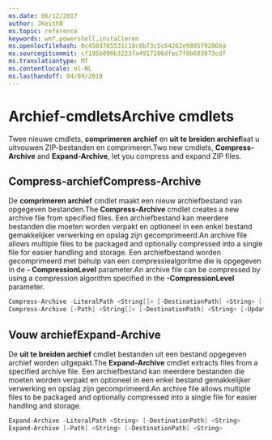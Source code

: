 ```yaml
---
ms.date: 06/12/2017
author: JKeithB
ms.topic: reference
keywords: wmf,powershell,installeren
ms.openlocfilehash: 0c450d765531c18c0b73c5c64262e9895f92068a
ms.sourcegitcommit: cf195b090b3223fa4917206dfec7f0b603873cdf
ms.translationtype: MT
ms.contentlocale: nl-NL
ms.lasthandoff: 04/09/2018
---
```

# <a name="archive-cmdlets"></a><span data-ttu-id="8f4c2-102">Archief-cmdlets</span><span class="sxs-lookup"><span data-stu-id="8f4c2-102">Archive cmdlets</span></span>

<span data-ttu-id="8f4c2-103">Twee nieuwe cmdlets, **comprimeren archief** en **uit te breiden archief**laat u uitvouwen ZIP-bestanden en comprimeren.</span><span class="sxs-lookup"><span data-stu-id="8f4c2-103">Two new cmdlets, **Compress-Archive** and **Expand-Archive**, let you compress and expand ZIP files.</span></span>

## <a name="compress-archive"></a><span data-ttu-id="8f4c2-104">Compress-archief</span><span class="sxs-lookup"><span data-stu-id="8f4c2-104">Compress-Archive</span></span>
<span data-ttu-id="8f4c2-105">De **comprimeren archief** cmdlet maakt een nieuw archiefbestand van opgegeven bestanden.</span><span class="sxs-lookup"><span data-stu-id="8f4c2-105">The **Compress-Archive** cmdlet creates a new archive file from specified files.</span></span> <span data-ttu-id="8f4c2-106">Een archiefbestand kan meerdere bestanden die moeten worden verpakt en optioneel in een enkel bestand gemakkelijker verwerking en opslag zijn gecomprimeerd.</span><span class="sxs-lookup"><span data-stu-id="8f4c2-106">An archive file allows multiple files to be packaged and optionally compressed into a single file for easier handling and storage.</span></span> <span data-ttu-id="8f4c2-107">Een archiefbestand worden gecomprimeerd met behulp van een compressiealgoritme die is opgegeven in de **- CompressionLevel** parameter.</span><span class="sxs-lookup"><span data-stu-id="8f4c2-107">An archive file can be compressed by using a compression algorithm specified in the **-CompressionLevel** parameter.</span></span>
```powershell
Compress-Archive -LiteralPath <String[]> [-DestinationPath] <String> [-Update] [-CompressionLevel <Microsoft.PowerShell.Commands.CompressionLevel>]
Compress-Archive [-Path] <String[]> [-DestinationPath] <String> [-Update] [-CompressionLevel <Microsoft.PowerShell.Commands.CompressionLevel>]
```

## <a name="expand-archive"></a><span data-ttu-id="8f4c2-108">Vouw archief</span><span class="sxs-lookup"><span data-stu-id="8f4c2-108">Expand-Archive</span></span>
<span data-ttu-id="8f4c2-109">De **uit te breiden archief** cmdlet bestanden uit een bestand opgegeven archief worden uitgepakt.</span><span class="sxs-lookup"><span data-stu-id="8f4c2-109">The **Expand-Archive** cmdlet extracts files from a specified archive file.</span></span> <span data-ttu-id="8f4c2-110">Een archiefbestand kan meerdere bestanden die moeten worden verpakt en optioneel in een enkel bestand gemakkelijker verwerking en opslag zijn gecomprimeerd.</span><span class="sxs-lookup"><span data-stu-id="8f4c2-110">An archive file allows multiple files to be packaged and optionally compressed into a single file for easier handling and storage.</span></span>
```powershell
Expand-Archive -LiteralPath <String> [-DestinationPath] <String>
Expand-Archive [-Path] <String> [-DestinationPath] <String>
```